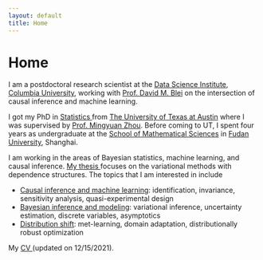 ```yaml
---
layout: default
title: Home
---
```


<div>
 <h1 class="page-title">Home</h1>
</div>

<div>
<div class="row">
  <p>
 <p> I am a postdoctoral research scientist at the <a href="https://datascience.columbia.edu">Data Science Institute</a>, <a href="https://www.columbia.edu">Columbia University</a>, working with <a href="http://www.cs.columbia.edu/~blei/">Prof. David M. Blei</a> on the intersection of causal inference and machine learning.</p>
 
I got my PhD in <a href="https://stat.utexas.edu">Statistics </a> from <a href="https://www.utexas.edu">The University of Texas at Austin</a> where I was supervised by <a href="https://mingyuanzhou.github.io">Prof. Mingyuan Zhou</a>.  Before coming to UT, I spent four years as undergraduate at the <a href="https://math.fudan.edu.cn/mathen/main.htm"> School of Mathematical Sciences</a> in <a href="http://www.fudan.edu.cn/en/"> Fudan University</a>, Shanghai. </p>

<p> 
I am working in the areas of Bayesian statistics, machine learning, and causal inference.  <a                                                                                           href="https://repositories.lib.utexas.edu/bitstream/handle/2152/83980/YIN-DISSERTATION-2020.pdf?sequence=1&isAllowed=y">My thesis </a> focuses on the variational methods with dependence structures. The topics that I am interested in include </p>
  <p>
  <ul>
   <li> <ins>Causal inference and machine learning</ins>: identification, invariance, sensitivity analysis, quasi-experimental design </li>
   <li> <ins>Bayesian inference and modeling</ins>: variational inference, uncertainty estimation, discrete variables, asymptotics </li>
   <li> <ins>Distribution shift</ins>: met-learning, domain adaptation, distributionally robust optimization </li>
  </ul>
  

My <a href="https://mingzhang-yin.github.io/assets/pdfs/CV_Mingzhang%20Yin.pdf">CV </a> (updated on 12/15/2021).




